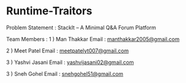 # Runtime-Traitors

Problem Statement : StackIt – A Minimal Q&A Forum Platform

Team Members  :
1 ) Man Thakkar 
    Email : manthakkar2005@gmail.com

2 ) Meet Patel
    Email : meetpatelyt007@gmail.com

3 ) Yashvi Jasani 
    Email : yashvijasani02@gmail.com

3 ) Sneh Gohel
    Email : snehgohel51@gmail.com



